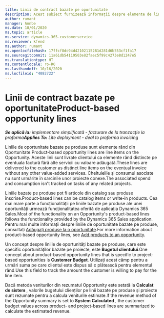 ```yaml
---
title: Linii de contract bazate pe oportunitate
description: Acest subiect furnizează informații despre elemente de linie de oportunitate pe bază de proiect în Project Operations.
author: rumant
manager: Annbe
ms.date: 10/01/2020
ms.topic: article
ms.service: dynamics-365-customerservice
ms.reviewer: kfend
ms.author: rumant
ms.openlocfilehash: 17ffcf8dc94d42102115281d281d6b553cf1fa17
ms.sourcegitcommit: 11a61db54119503e82faec5f99c4273e8d1247e5
ms.translationtype: HT
ms.contentlocale: ro-RO
ms.lasthandoff: 10/16/2020
ms.locfileid: "4082722"
---
```

# <a name="product-based-opportunity-lines"></a><span data-ttu-id="d6f67-103">Linii de contract bazate pe oportunitate</span><span class="sxs-lookup"><span data-stu-id="d6f67-103">Product-based opportunity lines</span></span>

<span data-ttu-id="d6f67-104">_**Se aplică la:** implementare simplificată - facturare de la tranzacție la proforma_</span><span class="sxs-lookup"><span data-stu-id="d6f67-104">_**Applies To:** Lite deployment - deal to proforma invoicing_</span></span>

<span data-ttu-id="d6f67-105">Liniile de oportunitate bazate pe produse sunt elemente rând din Oportunitate.</span><span class="sxs-lookup"><span data-stu-id="d6f67-105">Product-based opportunity lines are line items on the Opportunity.</span></span> <span data-ttu-id="d6f67-106">Aceste linii sunt livrate clientului ca elemente rând distincte pe eventuala factură fără alte servicii cu valoare adăugată.</span><span class="sxs-lookup"><span data-stu-id="d6f67-106">These lines are delivered to the customer as distinct line items on the eventual invoice without any other value-added services.</span></span> <span data-ttu-id="d6f67-107">Cheltuielile și consumul asociate nu sunt urmărite în sarcinile unor proiecte conexe.</span><span class="sxs-lookup"><span data-stu-id="d6f67-107">The associated spend and consumption isn't tracked on tasks of any related projects.</span></span>

<span data-ttu-id="d6f67-108">Liniile bazate pe produse pot fi articole din catalog sau produse înscrise.</span><span class="sxs-lookup"><span data-stu-id="d6f67-108">Product-based lines can be catalog items or write-in products.</span></span> <span data-ttu-id="d6f67-109">Cea mai mare parte a funcționalității pe liniile bazate pe produse ale unei oportunități urmează funcționalitatea oferită de aplicația Dynamics 365 Sales.</span><span class="sxs-lookup"><span data-stu-id="d6f67-109">Most of the functionality on an Opportunity's product-based lines follows the functionality provided by the Dynamics 365 Sales application.</span></span> <span data-ttu-id="d6f67-110">Pentru mai multe informații despre liniile de oportunitate bazate pe produse, consultați [Adăugați produse la o oportunitate](https://docs.microsoft.com/dynamics365/sales-enterprise/add-products-opportunity).</span><span class="sxs-lookup"><span data-stu-id="d6f67-110">For more information about product-based opportunity lines, see [Add products to an opportunity](https://docs.microsoft.com/dynamics365/sales-enterprise/add-products-opportunity).</span></span>

<span data-ttu-id="d6f67-111">Un concept despre liniile de oportunități bazate pe produse, care este specific oportunităților bazate pe proiecte, este **Bugetul clientului**.</span><span class="sxs-lookup"><span data-stu-id="d6f67-111">One concept about product-based opportunity lines that is specific to project-based opportunities is **Customer Budget**.</span></span> <span data-ttu-id="d6f67-112">Utilizați acest câmp pentru a urmări suma pe care clientul este dispus să o plătească pentru elementul rând.</span><span class="sxs-lookup"><span data-stu-id="d6f67-112">Use this field to track the amount the customer is willing to pay for the line item.</span></span>

<span data-ttu-id="d6f67-113">Dacă metoda veniturilor din rezumatul Opportunity este setată la **Calculat de sistem** , valorile bugetului clienților pe linii bazate pe produse și proiecte sunt rezumate pentru a calcula veniturile estimate.</span><span class="sxs-lookup"><span data-stu-id="d6f67-113">If the revenue method of the Opportunity summary is set to **System Calculated** , the customer budget values across product- and project-based lines are summarized to calculate the estimated revenue.</span></span>
